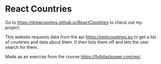 # React Countries

Go to https://drewcsontos.github.io/ReactCountries to check out my project.

This website requests data from the api https://restcountries.eu to get a list of countries and data about them. It then lists them off and lets the user search for them.

Made as an exercise from the course https://fullstackopen.com/en/.
